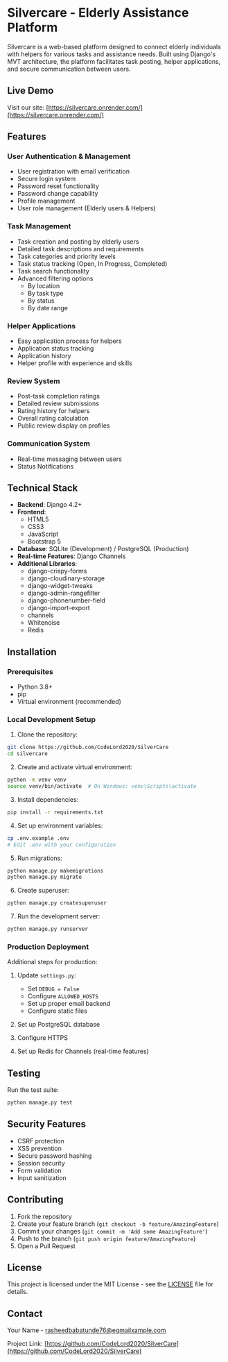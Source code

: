 # Silvercare - Elderly Assistance Platform

Silvercare is a web-based platform designed to connect elderly individuals with helpers for various tasks and assistance needs. Built using Django's MVT architecture, the platform facilitates task posting, helper applications, and secure communication between users.

## Live Demo
Visit our site: [https://silvercare.onrender.com/](https://silvercare.onrender.com/)

## Features

### User Authentication & Management
- User registration with email verification
- Secure login system
- Password reset functionality
- Password change capability
- Profile management
- User role management (Elderly users & Helpers)

### Task Management
- Task creation and posting by elderly users
- Detailed task descriptions and requirements
- Task categories and priority levels
- Task status tracking (Open, In Progress, Completed)
- Task search functionality
- Advanced filtering options
  - By location
  - By task type
  - By status
  - By date range

### Helper Applications
- Easy application process for helpers
- Application status tracking
- Application history
- Helper profile with experience and skills

### Review System
- Post-task completion ratings
- Detailed review submissions
- Rating history for helpers
- Overall rating calculation
- Public review display on profiles

### Communication System
- Real-time messaging between users
- Status Notifications

## Technical Stack

- **Backend**: Django 4.2+
- **Frontend**: 
  - HTML5
  - CSS3
  - JavaScript
  - Bootstrap 5
- **Database**: SQLite (Development) / PostgreSQL (Production)
- **Real-time Features**: Django Channels
- **Additional Libraries**:
  - django-crispy-forms
  - django-cloudinary-storage
  - django-widget-tweaks
  - django-admin-rangefilter
  - django-phonenumber-field
  - django-import-export
  - channels
  - Whitenoise
  - Redis

## Installation

### Prerequisites
- Python 3.8+
- pip
- Virtual environment (recommended)

### Local Development Setup

1. Clone the repository:
```bash
git clone https://github.com/CodeLord2020/SilverCare
cd silvercare
```

2. Create and activate virtual environment:
```bash
python -m venv venv
source venv/bin/activate  # On Windows: venv\Scripts\activate
```

3. Install dependencies:
```bash
pip install -r requirements.txt
```

4. Set up environment variables:
```bash
cp .env.example .env
# Edit .env with your configuration
```

5. Run migrations:
```bash
python manage.py makemigrations
python manage.py migrate
```

6. Create superuser:
```bash
python manage.py createsuperuser
```

7. Run the development server:
```bash
python manage.py runserver
```

### Production Deployment

Additional steps for production:

1. Update `settings.py`:
   - Set `DEBUG = False`
   - Configure `ALLOWED_HOSTS`
   - Set up proper email backend
   - Configure static files

2. Set up PostgreSQL database
3. Configure HTTPS
4. Set up Redis for Channels (real-time features)


## Testing

Run the test suite:
```bash
python manage.py test
```

## Security Features
- CSRF protection
- XSS prevention
- Secure password hashing
- Session security
- Form validation
- Input sanitization

## Contributing

1. Fork the repository
2. Create your feature branch (`git checkout -b feature/AmazingFeature`)
3. Commit your changes (`git commit -m 'Add some AmazingFeature'`)
4. Push to the branch (`git push origin feature/AmazingFeature`)
5. Open a Pull Request

## License

This project is licensed under the MIT License - see the [LICENSE](LICENSE) file for details.

## Contact

Your Name - [rasheedbabatunde76@egmailxample.com](mailto:rasheedbabatunde76@gmail.com)

Project Link: [https://github.com/CodeLord2020/SilverCare](https://github.com/CodeLord2020/SilverCare)

